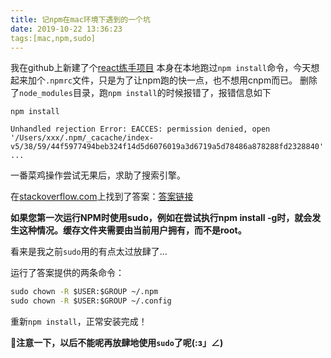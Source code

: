 ```yaml
---
title: 记npm在mac环境下遇到的一个坑
date: 2019-10-22 13:36:23
tags:[mac,npm,sudo]
---
```


我在github上新建了个[react练手项目](https://github.com/zhangpeng2k/my-react-practice)
本身在本地跑过`npm install`命令，今天想起来加个`.npmrc`文件，只是为了让npm跑的快一点，也不想用cnpm而已。
删除了`node_modules`目录，跑`npm install`的时候报错了，报错信息如下

```git
npm install

Unhandled rejection Error: EACCES: permission denied, open '/Users/xxx/.npm/_cacache/index-v5/38/59/44f5977494beb324f14d5d6076019a3d6719a5d78486a878288fd2328840'
...
```

<!-- more -->

一番菜鸡操作尝试无果后，求助了搜索引擎。

在[stackoverflow.com](http://stackoverflow.com/)上找到了答案：[答案链接](https://stackoverflow.com/questions/50639690/on-npm-install-unhandled-rejection-error-eacces-permission-denied)

**如果您第一次运行NPM时使用sudo，例如在尝试执行npm install -g时，就会发生这种情况。缓存文件夹需要由当前用户拥有，而不是root。**

看来是我之前`sudo`用的有点太过放肆了...

运行了答案提供的两条命令：

```cmd
sudo chown -R $USER:$GROUP ~/.npm
sudo chown -R $USER:$GROUP ~/.config
```

重新`npm install`，正常安装完成！

**注意一下，以后不能呢再放肆地使用`sudo`了呢(:з」∠)**
